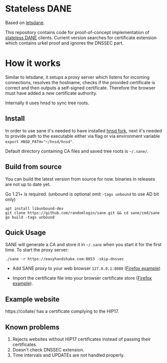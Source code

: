 # Stateless DANE
Based on [letsdane](https://github.com/buffrr/letsdane/).

This repository contains code for proof-of-concept implementation of [stateless DANE](https://github.com/handshake-org/HIPs/blob/master/HIP-0017.md) clients.
Current version searches for certificate extension which contains urkel proof and ignores the DNSSEC part.

# How it works

Similar to letsdane, it setups a proxy server which listens for incoming connections, resolves the hostname, checks if the provided certificate
is correct and then outputs a self-signed certificate. Therefore the browser must have added a new certificate
authority.

Internally it uses hnsd to sync tree roots.

## Install

In order to use sane it's needed to have installed [hnsd fork](https://github.com/randomlogin/hnsd), next it's needed to
provide path to the executable either via flag or via environment variable `export HNSD_PATH="~/hnsd/hnsd"`.

Default directory containing CA files and saved tree roots is `~/.sane/`.


## Build from source

You can build the latest version from source for now. binaries in releases are not up to date yet.

Go 1.21+ is required. (unbound is optional omit `-tags unbound` to use AD bit only)

```
apt install libunbound-dev
git clone https://github.com/randomlogin/sane.git && cd sane/cmd/sane
go build -tags unbound
```

## Quick Usage

SANE will generate a CA and store it in `~/.sane` when you start it for the first time.
To start the proxy server:

   `./sane -r https://easyhandshake.com:8053 -skip-dnssec`


- Add SANE proxy to your web browser `127.0.0.1:8080` ([Firefox example](https://user-images.githubusercontent.com/41967894/117558156-8f5b2a00-b02f-11eb-98ba-91ce8a9bdd4a.png))

- Import the certificate file into your browser certificate store ([Firefox example](https://user-images.githubusercontent.com/41967894/117558164-a7cb4480-b02f-11eb-93ed-678f81f25f2e.png)).


## Example website

https://collate/ has a certificate complying to the HIP17.


## Known problems

1. Rejects websites without HIP17 certificates instead of passing their certificates.
2. Doesn't check DNSSEC extension.
3. Time intervals and UPDATEs are not handled properly.


